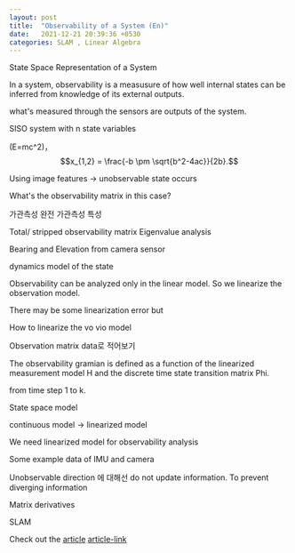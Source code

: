 ```yaml
---
layout: post
title:  "Observability of a System (En)"
date:   2021-12-21 20:39:36 +0530
categories: SLAM , Linear Algebra
---
```


State Space Representation of a System

In a system, observability is a measusure of how well internal states can be inferred from knowledge of its external outputs.

what's measured through the sensors are outputs of the system. 

SISO system with n state variables 

\(E=mc^2\)，$$x_{1,2} = \frac{-b \pm \sqrt{b^2-4ac}}{2b}.$$


Using image features -> unobservable state occurs 

What's the observability matrix in this case?

가관측성 
완전 가관측성 특성

Total/ stripped observability matrix 
Eigenvalue analysis

Bearing and Elevation from camera sensor

dynamics model of the state 

Observability can be analyzed only in the linear model.
So we linearize the observation model.

There may be some linearization error but 

How to linearize the vo vio model

Observation matrix data로 적어보기 

The observability gramian is defined as a function of the linearized measurement model H and the discrete time state transition matrix Phi.

from time step 1 to k.

State space model 

continuous model -> linearized model

We need linearized model for observability analysis

Some example data of IMU and camera 

Unobservable direction 에 대해선 do not update information. To prevent diverging information




Matrix derivatives 






SLAM


Check out the [article](https://webdiis.unizar.es/~raulmur/orbslam/) [article-link]

[article-link]: https://webdiis.unizar.es/~raulmur/orbslam/

